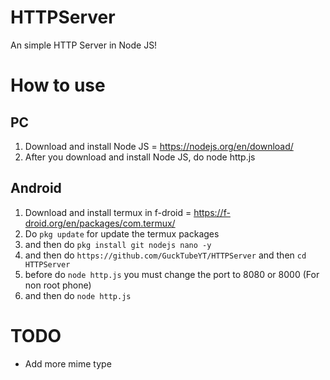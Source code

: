# HTTPServer
An simple HTTP Server in Node JS!<br>
# How to use
## PC
1. Download and install Node JS = https://nodejs.org/en/download/
2. After you download and install Node JS, do node http.js
## Android
1. Download and install termux in f-droid = https://f-droid.org/en/packages/com.termux/
2. Do `pkg update` for update the termux packages
3. and then do `pkg install git nodejs nano -y`
4. and then do `https://github.com/GuckTubeYT/HTTPServer` and then `cd HTTPServer`
5. before do `node http.js` you must change the port to 8080 or 8000 (For non root phone)
6. and then do `node http.js`
# TODO
- Add more mime type
